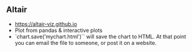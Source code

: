 ## Altair
* https://altair-viz.github.io
* Plot from pandas & interactive plots
* `chart.save('mychart.html')`` will save the chart to HTML. At that point you can email the file to someone, or post it on a website.